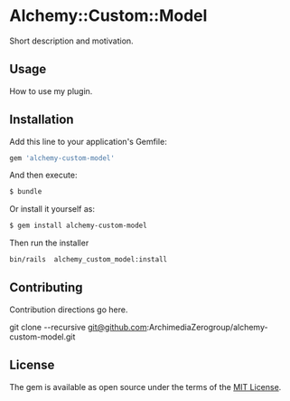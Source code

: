 # Alchemy::Custom::Model
Short description and motivation.

## Usage
How to use my plugin.

## Installation
Add this line to your application's Gemfile:

```ruby
gem 'alchemy-custom-model'
```

And then execute:
```bash
$ bundle
```

Or install it yourself as:
```bash
$ gem install alchemy-custom-model
```

Then run the installer
```bash
bin/rails  alchemy_custom_model:install
```

## Contributing
Contribution directions go here.

git clone --recursive git@github.com:ArchimediaZerogroup/alchemy-custom-model.git

## License
The gem is available as open source under the terms of the [MIT License](https://opensource.org/licenses/MIT).
